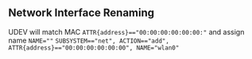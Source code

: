## Network Interface Renaming

UDEV will match MAC `ATTR{address}=="00:00:00:00:00:00:"` and assign name `NAME=""`
`SUBSYSTEM=="net", ACTION=="add", ATTR{address}=="00:00:00:00:00:00", NAME="wlan0"`

